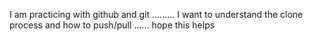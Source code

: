 I am practicing with github and git
.........
I want to understand the clone process and how to push/pull
......
hope this helps